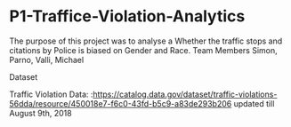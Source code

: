 # P1-Traffice-Violation-Analytics
The purpose of this project was to analyse a Whether the traffic stops and citations by Police is biased on Gender and Race.
Team Members
Simon,
Parno,
Valli,
Michael

Dataset

Traffic Violation Data: :https://catalog.data.gov/dataset/traffic-violations-56dda/resource/450018e7-f6c0-43fd-b5c9-a83de293b206 
updated till August 9th, 2018
